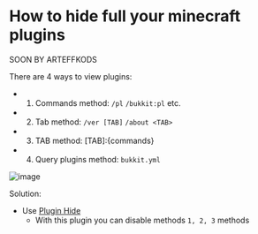 # How to hide full your minecraft plugins

SOON BY ARTEFFKODS

There are 4 ways to view plugins:

- 1. Commands method: `/pl` `/bukkit:pl` etc.
- 2. Tab method: `/ver [TAB]` `/about <TAB>`
- 3. TAB method: [TAB]:{commands}
- 4. Query plugins method: `bukkit.yml`

![image](https://github.com/ArteffKod/hide-full-plugins/assets/68272364/3f2e6981-7cea-4336-8a02-f3c8ccd0a457)



Solution:

- Use [Plugin Hide](https://www.spigotmc.org/resources/plugin-hide-1-13-1-20-choose-which-commands-players-can-execute-and-see.68767/)
  - With this plugin you can disable methods `1, 2, 3` methods
